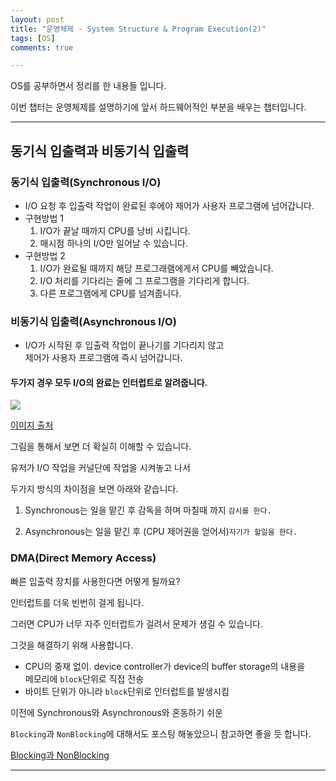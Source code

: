 ```yaml
---
layout: post
title: "운영체제 - System Structure & Program Execution(2)"
tags: [OS]
comments: true

---
```


OS를 공부하면서 정리를 한 내용들 입니다.<br>

이번 챕터는 운영체제를 설명하기에 앞서 하드웨어적인 부분을 배우는 챕터입니다.

---

## 동기식 입출력과 비동기식 입출력

### 동기식 입출력(Synchronous I/O)
<ul>
    <li>
        I/O 요청 후 입출력 작업이 완료된 후에야 제어가 사용자 프로그램에 넘어갑니다.
    </li>
    <li>구현방법 1
        <ol>
        <li>
            I/O가 끝날 때까지 CPU를 낭비 시킵니다.
        </li>
        <li>
            매시점 하나의 I/O만 일어날 수 있습니다.
        </li>
        </ol>
    </li>
    <li>구현방법 2
            <ol>
            <li>
                I/O가 완료될 때까지 해당 프로그래램에게서 CPU를 빼았습니다.
            </li>
            <li>
                I/O 처리를 기다리는 줄에 그 프로그램을 기다리게 합니다.
            </li>
            <li>
                다른 프로그램에게 CPU를 넘겨줍니다.
            </li>
            </ol>
        </li>
</ul>

### 비동기식 입출력(Asynchronous I/O)

* I/O가 시작된 후 입출력 작업이 끝나기를 기다리지 않고 <br>제어가 사용자 프로그램에 즉시 넘어갑니다.

#### 두가지 경우 모두 I/O의 완료는 인터럽트로 알려줍니다.

<img src= "https://www.toolsqa.com/wp-content/gallery/cypress/2_1-.png">

<a href = "https://www.toolsqa.com/cypress/cypress-asynchronous-nature/">이미지 출처 </a>

그림을 통해서 보면 더 확실히 이해할 수 있습니다.

유저가 I/O 작업을 커널단에 작업을 시켜놓고 나서 

두가지 방식의 차이점을 보면 아래와 같습니다.

1. Synchronous는 일을 맡긴 후 감독을 하며 마칠때 까지 `감시를 한다.`

2. Asynchronous는 일을 맡긴 후 (CPU 제어권을 얻어서)`자기가 할일을 한다.`

### DMA(Direct Memory Access)

빠른 입출력 장치를 사용한다면 어떻게 될까요?

인터럽트를 더욱 빈번히 걸게 됩니다.

그러면 CPU가 너무 자주 인터럽트가 걸려서 문제가 생길 수 있습니다.

그것을 해결하기 위해 사용합니다.

* CPU의 중재 없이. device controller가 device의 buffer storage의 내용을<br> 메모리에 `block`단위로 직접 전송
* 바이트 단위가 아니라 `block`단위로 인터럽트를 발생시킴

이전에 Synchronous와 Asynchronous와 혼동하기 쉬운

`Blocking`과 `NonBlocking`에 대해서도 포스팅 해놓았으니 참고하면 좋을 듯 합니다.

<a href = "https://junghyun100.github.io/Blocking&NonBlocking/"> Blocking과 NonBlocking</a>

---
